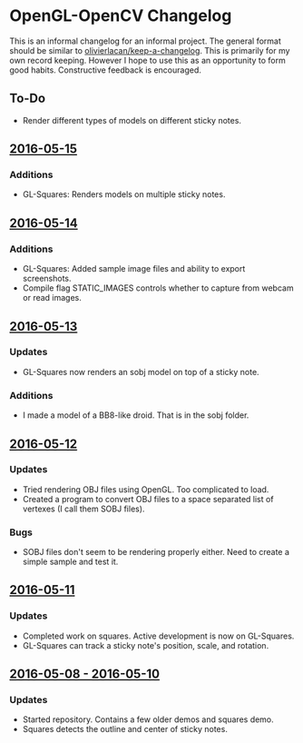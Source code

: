 # OpenGL-OpenCV Changelog
This is an informal changelog for an informal project. The general format should be similar to [olivierlacan/keep-a-changelog]. This is primarily for my own record keeping. However I hope to use this as an opportunity to form good habits. Constructive feedback is encouraged.

## To-Do
* Render different types of models on different sticky notes.

## [2016-05-15]
### Additions
* GL-Squares: Renders models on multiple sticky notes.

## [2016-05-14]
### Additions
* GL-Squares: Added sample image files and ability to export screenshots.
* Compile flag STATIC\_IMAGES controls whether to capture from webcam or read images.

## [2016-05-13]
### Updates
* GL-Squares now renders an sobj model on top of a sticky note.

### Additions
* I made a model of a BB8-like droid. That is in the sobj folder.

## [2016-05-12]
### Updates
* Tried rendering OBJ files using OpenGL. Too complicated to load.
* Created a program to convert OBJ files to a space separated list of vertexes (I call them SOBJ files).

### Bugs
* SOBJ files don't seem to be rendering properly either. Need to create a simple sample and test it.

## [2016-05-11]
### Updates
* Completed work on squares. Active development is now on GL-Squares.
* GL-Squares can track a sticky note's position, scale, and rotation.

## [2016-05-08 - 2016-05-10]
### Updates
* Started repository. Contains a few older demos and squares demo.
* Squares detects the outline and center of sticky notes.

[olivierlacan/keep-a-changelog]: https://github.com/olivierlacan/keep-a-changelog
[2016-05-15]: https://github.com/wastevensv/OpenGL-OpenCV/compare/0c5e82...e799e8
[2016-05-14]: https://github.com/wastevensv/OpenGL-OpenCV/compare/962e4b...0c5e82
[2016-05-13]: https://github.com/wastevensv/OpenGL-OpenCV/compare/006883...962e4b
[2016-05-12]: https://github.com/wastevensv/OpenGL-OpenCV/compare/b1d899...006883
[2016-05-11]: https://github.com/wastevensv/OpenGL-OpenCV/compare/9e1daa...b1d899
[2016-05-08 - 2016-05-10]: https://github.com/wastevensv/OpenGL-OpenCV/compare/9195a61...9e1daa
